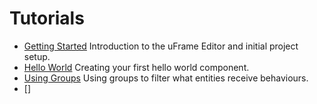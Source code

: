 # Tutorials

- [Getting Started]()
    Introduction to the uFrame Editor and initial project setup.
- [Hello World]()
    Creating your first hello world component.
- [Using Groups]()
    Using groups to filter what entities receive behaviours.
- []
